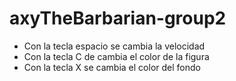 # axyTheBarbarian-group2

* Con la tecla espacio se cambia la velocidad
* Con la tecla C de cambia el color de la figura
* Con la tecla X se cambia el color del fondo
